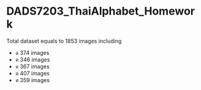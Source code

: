 # DADS7203_ThaiAlphabet_Homework

Total dataset equals to 1853 images including
- ด 374 images
- ฅ 346 images
- ค 367 images
- ต 407 images
- ศ 359 images

